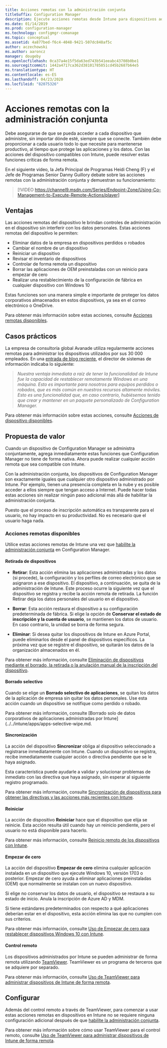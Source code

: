 ```yaml
---
title: Acciones remotas con la administración conjunta
titleSuffix: Configuration Manager
description: Ejecute acciones remotas desde Intune para dispositivos administrados conjuntamente.
ms.date: 01/14/2019
ms.prod: configuration-manager
ms.technology: configmgr-comanage
ms.topic: conceptual
ms.assetid: 4a877bed-f6c4-4048-9421-507dc848af5c
author: aczechowski
ms.author: aaroncz
manager: dougeby
ms.openlocfilehash: 0ca37a4e15f5da63ed743b541eeabc43708b0be1
ms.sourcegitcommit: 1442a4717ca362d38101785851cd45b2687b64e5
ms.translationtype: HT
ms.contentlocale: es-ES
ms.lasthandoff: 04/23/2020
ms.locfileid: "82075326"
---
```

# <a name="remote-actions-with-co-management"></a>Acciones remotas con la administración conjunta

Debe asegurarse de que se pueda acceder a cada dispositivo que administre, sin importar dónde esté, siempre que se conecte. También debe proporcionar a cada usuario todo lo que necesite para mantenerse productivo, al tiempo que protege las aplicaciones y los datos. Con las acciones del dispositivo compatibles con Intune, puede resolver estas funciones críticas de forma remota.

En el siguiente video, la Jefa Principal de Programas Heidi Cheng (F) y el Jefe de Programas Senior Danny Guillory debate sobre las acciones remotas con la administración conjunta y demuestran su funcionamiento:

> [!VIDEO https://channel9.msdn.com/Series/Endpoint-Zone/Using-Co-Management-to-Execute-Remote-Actions/player]



## <a name="benefits"></a>Ventajas

Las acciones remotas del dispositivo le brindan controles de administración en el dispositivo sin interferir con los datos personales. Estas acciones remotas del dispositivo le permiten: 
- Eliminar datos de la empresa en dispositivos perdidos o robados  
- Cambiar el nombre de un dispositivo  
- Reiniciar un dispositivo  
- Revisar el inventario de dispositivos  
- Controlar de forma remota un dispositivo  
- Borrar las aplicaciones de OEM preinstaladas con un reinicio para empezar de cero  
- Realizar una restablecimiento de la configuración de fábrica en cualquier dispositivo con Windows 10  

Estas funciones son una manera simple e importante de proteger los datos corporativos almacenados en estos dispositivos, ya sea en el correo electrónico o OneDrive.

Para obtener más información sobre estas acciones, consulte [Acciones remotas disponibles](#available-remote-actions). 



## <a name="case-studies"></a>Casos prácticos

La empresa de consultoría global Avanade utiliza regularmente acciones remotas para administrar los dispositivos utilizados por sus 30 000 empleados. En una [entrada de blog reciente](https://www.microsoft.com/microsoft-365/blog/2018/02/07/the-future-is-on-the-other-side-of-this-bridge/), el director de sistemas de información indicaba lo siguiente:

> *Nuestra ventaja inmediata a raíz de tener la funcionalidad de Intune fue la capacidad de restablecer remotamente Windows en una máquina. Esto es importante para nosotros para equipos perdidos o robados, que es más común en nuestros recursos altamente móviles.* 
> *Esto es una funcionalidad que, en caso contrario, hubiésemos tenido que crear y mantener en un paquete personalizado de Configuration Manager.*

Para obtener más información sobre estas acciones, consulte [Acciones de dispositivo disponibles](../../intune/remote-actions/device-management.md#available-device-actions).


## <a name="value-proposition"></a>Propuesta de valor

Cuando un dispositivo de Configuration Manager se administra conjuntamente, agrega inmediatamente estas funciones que Configuration Manager no tiene de forma nativa. Ahora puede realizar cualquier acción remota que sea compatible con Intune. 

Con la administración conjunta, los dispositivos de Configuration Manager son exactamente iguales que cualquier otro dispositivo administrado por Intune. Por ejemplo, tienen una presencia completa en la nube y es posible acceder a ellos siempre que tengan acceso a Internet. Puede hacer todas estas acciones sin realizar ningún paso adicional más allá de habilitar la administración conjunta.

Puesto que el proceso de inscripción automática es transparente para el usuario, no hay impacto en su productividad. No es necesario que el usuario haga nada.


### <a name="available-remote-actions"></a>Acciones remotas disponibles

Utilice estas acciones remotas de Intune una vez que [habilite la administración conjunta](how-to-enable.md) en Configuration Manager.

#### <a name="remove-devices"></a>Retirada de dispositivos
- **Retirar**: Esta acción elimina las aplicaciones administradas y los datos (si procede), la configuración y los perfiles de correo electrónico que se asignaron a ese dispositivo. El dispositivo, a continuación, se quita de la administración de Intune. Este proceso ocurre la siguiente vez que el dispositivo se registra y recibe la acción remota de retirada. La función Retirar deja los datos personales del usuario en el dispositivo.  

- **Borrar**: Esta acción restaura el dispositivo a su configuración predeterminada de fábrica. Si elige la opción de **Conservar el estado de inscripción y la cuenta de usuario**, se mantienen los datos de usuario. En caso contrario, la unidad se borra de forma segura.  

- **Eliminar**: Si desea quitar los dispositivos de Intune en Azure Portal, puede eliminarlos desde el panel de dispositivos específicos. La próxima vez que se registre el dispositivo, se quitarán los datos de la organización almacenados en él.  

Para obtener más información, consulte [Eliminación de dispositivos mediante el borrado, la retirada o la anulación manual de la inscripción del dispositivo](../../intune/remote-actions/devices-wipe.md).

#### <a name="selective-wipe"></a>Borrado selectivo
<!--SCCMDocs issue 973-->
Cuando se elige un **Borrado selectivo de aplicaciones**, se quitan los datos de la aplicación de empresa sin quitar los datos personales. Use esta acción cuando un dispositivo se notifique como perdido o robado. 

Para obtener más información, consulte [Borrado solo de datos corporativos de aplicaciones administradas por Intune](../../intune/apps/apps-selective-wipe.md.

#### <a name="sync"></a>Sincronización
La acción del dispositivo **Sincronizar** obliga al dispositivo seleccionado a registrarse inmediatamente con Intune. Cuando un dispositivo se registra, recibe inmediatamente cualquier acción o directiva pendiente que se le haya asignado.

Esta característica puede ayudarle a validar y solucionar problemas de inmediato con las directiva que haya asignado, sin esperar al siguiente registro programado.

Para obtener más información, consulte [Sincronización de dispositivos para obtener las directivas y las acciones más recientes con Intune](../../intune/remote-actions/device-sync.md).

#### <a name="restart"></a>Reiniciar
La acción de dispositivo **Reiniciar** hace que el dispositivo que elija se reinicie. Esta acción resulta útil cuando hay un reinicio pendiente, pero el usuario no está disponible para hacerlo.

Para obtener más información, consulte [Reinicio remoto de los dispositivos con Intune](../../intune/remote-actions/device-restart.md).

#### <a name="fresh-start"></a>Empezar de cero
La acción del dispositivo **Empezar de cero** elimina cualquier aplicación instalada en un dispositivo que ejecute Windows 10, versión 1703 o posterior. Empezar de cero ayuda a eliminar aplicaciones preinstaladas (OEM) que normalmente se instalan con un nuevo dispositivo.

Si elige no conservar los datos de usuario, el dispositivo se restaura a su estado de inicio. Anula la inscripción de Azure AD y MDM.

Si tiene estándares predeterminados con respecto a qué aplicaciones deberían estar en el dispositivo, esta acción elimina las que no cumplen con sus criterios.

Para obtener más información, consulte [Uso de Empezar de cero para restablecer dispositivos Windows 10 con Intune](../../intune/remote-actions/device-fresh-start.md). 

#### <a name="remote-control"></a>Control remoto
Los dispositivos administrados por Intune se pueden administrar de forma remota utilizando [TeamViewer](https://www.teamviewer.com/). TeamViewer es un programa de terceros que se adquiere por separado.

Para obtener más información, consulte [Uso de TeamViewer para administrar dispositivos de Intune de forma remota](../../intune/remote-actions/teamviewer-support.md).



## <a name="configure"></a>Configurar

Además del control remoto a través de TeamViewer, para comenzar a usar estas acciones remotas en dispositivos en Intune no se requiere ninguna configuración adicional después de que [habilite la administración conjunta](how-to-enable.md).

Para obtener más información sobre cómo usar TeamViewer para el control remoto, consulte [Uso de TeamViewer para administrar dispositivos de Intune de forma remota](../../intune/remote-actions/teamviewer-support.md).
